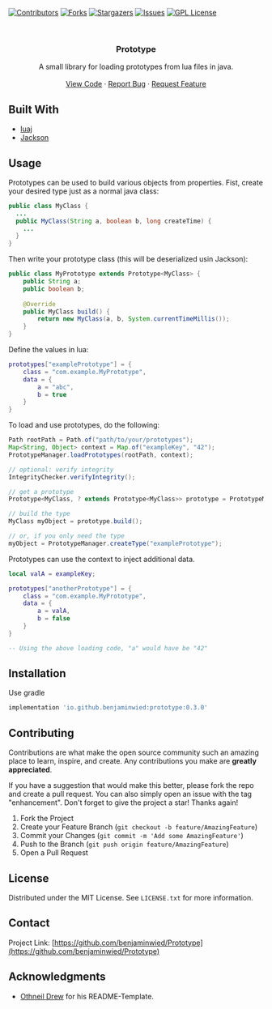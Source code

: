 [![Contributors][contributors-shield]][contributors-url]
[![Forks][forks-shield]][forks-url]
[![Stargazers][stars-shield]][stars-url]
[![Issues][issues-shield]][issues-url]
[![GPL License][license-shield]][license-url]



<!-- PROJECT LOGO -->
<br />
<div align="center">
<h3 align="center">Prototype</h3>

  <p align="center">
    A small library for loading prototypes from lua files in java.
    <!--<br />
    <a href="https://github.com/benjaminwied/Prototype/wiki"><strong>Explore the docs »</strong></a>-->
    <br />
    <br />
    <a href="https://github.com/benjaminwied/Prototype">View Code</a>
    ·
    <a href="https://github.com/benjaminwied/Prototype/issues">Report Bug</a>
    ·
    <a href="https://github.com/benjaminwied/Prototype/discussions">Request Feature</a>
  </p>
</div>

## Built With

* [luaj](https://github.com/luaj/luaj)
* [Jackson](https://github.com/FasterXML/jackson)

## Usage

Prototypes can be used to build various objects from properties.
Fist, create your desired type just as a normal java class:
```java
public class MyClass {
  ...
  public MyClass(String a, boolean b, long createTime) {
    ...
  }
}
```

Then write your prototype class (this will be deserialized usin Jackson):
```java
public class MyPrototype extends Prototype<MyClass> {
    public String a;
    public boolean b;
    
    @Override
    public MyClass build() {
        return new MyClass(a, b, System.currentTimeMillis());
    }
}
```

Define the values in lua:
```lua
prototypes["examplePrototype"] = {
    class = "com.example.MyPrototype",
    data = {
        a = "abc",
        b = true
    }
}
```

To load and use prototypes, do the following:
```java
Path rootPath = Path.of("path/to/your/prototypes");
Map<String, Object> context = Map.of("exampleKey", "42");
PrototypeManager.loadPrototypes(rootPath, context);

// optional: verify integrity
IntegrityChecker.verifyIntegrity();

// get a prototype
Prototype<MyClass, ? extends Prototype<MyClass>> prototype = PrototypeManager.getPrototype("examplePrototype");

// build the type
MyClass myObject = prototype.build();

// or, if you only need the type
myObject = PrototypeManager.createType("examplePrototype");
```

Prototypes can use the context to inject additional data.
```lua
local valA = exampleKey;

prototypes["anotherPrototype"] = {
    class = "com.example.MyPrototype",
    data = {
        a = valA,
        b = false
    }
}

-- Using the above loading code, "a" would have be "42"
```

<!--_For more examples, please refer to the [Documentation](https://example.com)_-->

## Installation

Use gradle
```gradle
implementation 'io.github.benjaminwied:prototype:0.3.0'
```

## Contributing

Contributions are what make the open source community such an amazing place to learn, inspire, and create. Any contributions you make are **greatly appreciated**.

If you have a suggestion that would make this better, please fork the repo and create a pull request. You can also simply open an issue with the tag "enhancement".
Don't forget to give the project a star! Thanks again!

1. Fork the Project
2. Create your Feature Branch (`git checkout -b feature/AmazingFeature`)
3. Commit your Changes (`git commit -m 'Add some AmazingFeature'`)
4. Push to the Branch (`git push origin feature/AmazingFeature`)
5. Open a Pull Request

## License

Distributed under the MIT License. See `LICENSE.txt` for more information.


## Contact

Project Link: [https://github.com/benjaminwied/Prototype](https://github.com/benjaminwied/Prototype)


## Acknowledgments

* [Othneil Drew](https://github.com/othneildrew/Best-README-Template) for his README-Template.

<!-- MARKDOWN LINKS & IMAGES -->
<!-- https://www.markdownguide.org/basic-syntax/#reference-style-links -->
[contributors-shield]: https://img.shields.io/github/contributors/benjaminwied/Prototype.svg?style=flat
[contributors-url]: https://github.com/benjaminwied/Prototype/graphs/contributors
[forks-shield]: https://img.shields.io/github/forks/benjaminwied/Prototype.svg?style=flat
[forks-url]: https://github.com/benjaminwied/Prototype/network/members
[stars-shield]: https://img.shields.io/github/stars/benjaminwied/Prototype.svg?style=flat
[stars-url]: https://github.com/benjaminwied/Prototype/stargazers
[issues-shield]: https://img.shields.io/github/issues/benjaminwied/Prototype.svg?style=flat
[issues-url]: https://github.com/benjaminwied/Prototype/issues
[license-shield]: https://img.shields.io/github/license/benjaminwied/Prototype.svg?style=flat
[license-url]: https://github.com/benjaminwied/Prototype/blob/master/LICENSE
